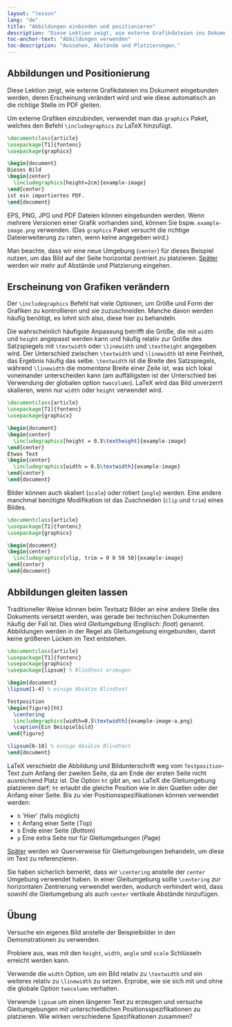 ```yaml
---
layout: "lesson"
lang: "de"
title: "Abbildungen einbinden und positionieren"
description: "Diese Lektion zeigt, wie externe Grafikdateien ins Dokument eingebunden werden, deren Erscheinung verändert wird und wie diese automatisch an die richtige Stelle im PDF gleiten."
toc-anchor-text: "Abbildungen verwenden"
toc-description: "Aussehen, Abstände und Platzierungen."
---
```


## Abbildungen und Positionierung

<span
  class="summary">Diese Lektion zeigt, wie externe Grafikdateien ins Dokument eingebunden werden, deren Erscheinung verändert wird und wie diese automatisch an die richtige Stelle im PDF gleiten.</span>

Um externe Grafiken einzubinden, verwendet man das `graphicx` Paket, welches den
Befehl `\includegraphics` zu LaTeX hinzufügt.

```latex
\documentclass{article}
\usepackage[T1]{fontenc}
\usepackage{graphicx}

\begin{document}
Dieses Bild
\begin{center}
  \includegraphics[height=2cm]{example-image}
\end{center}
ist ein importiertes PDF.
\end{document}
```

EPS, PNG, JPG und PDF Dateien können eingebunden werden. Wenn mehrere Versionen
einer Grafik vorhanden sind, können Sie bspw. `example-image.png` verwenden.
(Das `graphicx` Paket versucht die richtige Dateierweiterung zu raten, wenn
keine angegeben wird.)

Man beachte, dass wir eine neue Umgebung (`center`) für dieses Beispiel nutzen,
um das Bild auf der Seite horizontal zentriert zu platzieren.
[Später](lesson-11) werden wir mehr auf Abstände und Platzierung eingehen.

## Erscheinung von Grafiken verändern

Der `\includegraphics` Befehl hat viele Optionen, um Größe und Form der Grafiken
zu kontrollieren und sie zuzuschneiden. Manche davon werden häufig benötigt, es
lohnt sich also, diese hier zu behandeln.

Die wahrscheinlich häufigste Anpassung betrifft die Größe, die mit `width` und
`height` angepasst werden kann und häufig relativ zur Größe des Satzspiegels mit
`\textwidth` oder `\linewidth` und `\textheight` angegeben wird. Der Unterschied
zwischen `\textwidth` und `\linewidth` ist eine Feinheit, das Ergebnis häufig
das selbe. `\textwidth` ist die Breite des Satzspiegels, während `\linewidth`
die _momentane_ Breite einer Zeile ist, was sich lokal voneinander unterscheiden
kann (am auffälligsten ist der Unterschied bei Verwendung der globalen option
`twocolumn`). LaTeX wird das Bild unverzerrt skalieren, wenn nur `width` oder
`height` verwendet wird.

```latex
\documentclass{article}
\usepackage[T1]{fontenc}
\usepackage{graphicx}

\begin{document}
\begin{center}
  \includegraphics[height = 0.5\textheight]{example-image}
\end{center}
Etwas Text
\begin{center}
  \includegraphics[width = 0.5\textwidth]{example-image}
\end{center}
\end{document}
```

Bilder können auch skaliert (`scale`) oder rotiert (`angle`) werden. Eine andere
manchmal benötigte Modifikation ist das Zuschneiden (`clip` und `trim`) eines
Bildes.

```latex
\documentclass{article}
\usepackage[T1]{fontenc}
\usepackage{graphicx}

\begin{document}
\begin{center}
  \includegraphics[clip, trim = 0 0 50 50]{example-image}
\end{center}
\end{document}
```

## Abbildungen gleiten lassen

Traditioneller Weise können beim Textsatz Bilder an eine andere Stelle des
Dokuments versetzt werden, was gerade bei technischen Dokumenten häufig der Fall
ist. Dies wird *Gleitumgebung* (Englisch: *float*) genannt. Abbildungen werden
in der Regel als Gleitumgebung eingebunden, damit keine größeren Lücken im Text
entstehen.

```latex
\documentclass{article}
\usepackage[T1]{fontenc}
\usepackage{graphicx}
\usepackage{lipsum} % Blindtext erzeugen

\begin{document}
\lipsum[1-4] % einige Absätze Blindtext

Testposition
\begin{figure}[ht]
  \centering
  \includegraphics[width=0.5\textwidth]{example-image-a.png}
  \caption{Ein Beispielbild}
\end{figure}

\lipsum[6-10] % einige Absätze Blindtext
\end{document}
```

LaTeX verschiebt die Abbildung und Bildunterschrift weg vom `Testposition`-Text
zum Anfang der zweiten Seite, da am Ende der ersten Seite nicht ausreichend
Platz ist. Die Option `ht` gibt an, wo LaTeX die Gleitumgebung platzieren darf;
`ht` erlaubt die gleiche Position wie in den Quellen oder der Anfang einer
Seite. Bis zu vier Positionsspezifikationen können verwendet werden:

- `h` 'Hier' (falls möglich)
- `t` Anfang einer Seite (*T*op)
- `b` Ende einer Seite (*B*ottom)
- `p` Eine extra Seite nur für Gleitumgebungen (*P*age)

[Später](lesson-09) werden wir Querverweise für Gleitumgebungen behandeln, um
diese im Text zu referenzieren.

Sie haben sicherlich bemerkt, dass wir `\centering` anstelle der `center`
Umgebung verwendet haben. In einer Gleitumgebung sollte `\centering` zur
horizontalen Zentrierung verwendet werden, wodurch verhindert wird, dass sowohl
die Gleitumgebung als auch `center` vertikale Abstände hinzufügen.

## Übung

Versuche ein eigenes Bild anstelle der Beispielbilder in den Demonstrationen zu
verwenden.

Probiere aus, was mit den `height`, `width`, `angle` und `scale` Schlüsseln
erreicht werden kann.

Verwende die `width` Option, um ein Bild relativ zu `\textwidth` und ein
weiteres relativ zu `\linewidth` zu setzen. Erprobe, wie sie sich mit und ohne
die globale Option `twocolumn` verhalten.

Verwende `lipsum` um einen längeren Text zu erzeugen und versuche
Gleitumgebungen mit unterschiedlichen Positionsspezifikationen zu platzieren.
Wie wirken verschiedene Spezifikationen zusammen?
